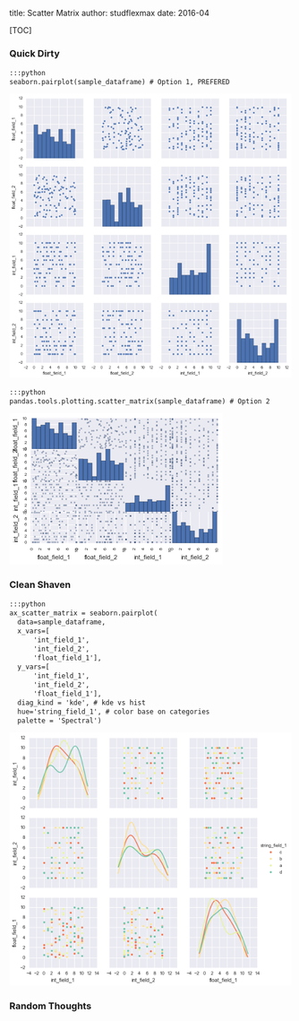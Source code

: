title: Scatter Matrix
author: studflexmax
date: 2016-04


[TOC]


### Quick Dirty

    :::python
    seaborn.pairplot(sample_dataframe) # Option 1, PREFERED
![scatter matrix option 1](/static/img/scatter_matrix_1.png)

    :::python
    pandas.tools.plotting.scatter_matrix(sample_dataframe) # Option 2
![scatter matrix option 2](/static/img/scatter_matrix_2.png)


### Clean Shaven

    :::python
    ax_scatter_matrix = seaborn.pairplot(
      data=sample_dataframe,
      x_vars=[
          'int_field_1',
          'int_field_2',
          'float_field_1'],
      y_vars=[
          'int_field_1',
          'int_field_2',
          'float_field_1'],
      diag_kind = 'kde', # kde vs hist
      hue='string_field_1', # color base on categories
      palette = 'Spectral')
![scatter matrix option 3](/static/img/scatter_matrix_3.png)


### Random Thoughts
